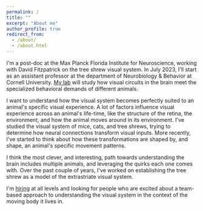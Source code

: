 ```yaml
---
permalink: /
title: ""
excerpt: "About me"
author_profile: true
redirect_from: 
  - /about/
  - /about.html
---
```

I'm a post-doc at the Max Planck Florida Institute for Neuroscience, working with David Fitzpatrick on the tree shrew visual system. In July 2023, I'll start as an assistant professor at the department of Neurobiology & Behavior at Cornell University. [My lab](https://Sarvestanilab.com) will study how visual circuits in the brain meet the specialized behavioral demands of different animals. 

I want to understand how the visual system becomes perfectly suited to an animal's specific visual experience. A lot of factors influence visual experience across an animal's life-time, like the structure of the retina, the environment, and how the animal moves around in its environment. I've studied the visual system of mice, cats, and tree shrews, trying to determine how neural connections transform visual inputs. More recently, I've started to think about how these transformations are shaped by, and shape, an animal's specific movement patterns. 
 
I think the most clever, and interesting, path towards understanding the brain includes multiple animals, and leveraging the quirks each one comes with.  Over the past couple of years, I've worked on establishing the tree shrew as a model of the extrastriate visual system.

I'm [hiring](https://sarvestanilab.com/Positions.html) at all levels and looking for people who are excited about a team-based approach to understanding the visual system in the context of the moving body it lives in. 
